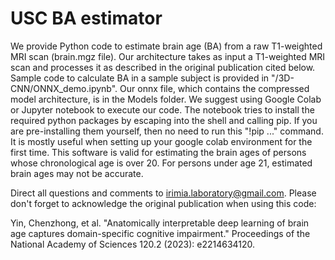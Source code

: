 # USC BA estimator
We provide Python code to estimate brain age (BA) from a raw T1-weighted MRI scan (brain.mgz file). Our architecture takes as input a T1-weighted MRI scan and processes it as described in the original publication cited below. 
Sample code to calculate BA in a sample subject is provided in "/3D-CNN/ONNX_demo.ipynb". Our onnx file, which contains the compressed model architecture, is in the Models folder. We suggest using Google Colab or Jupyter notebook to execute our code. The notebook tries to install the required python packages by escaping into the shell and calling pip. If you are pre-installing them yourself, then no need to run this "!pip ..." command. It is mostly useful when setting up your google colab environment for the first time. 
This software is valid for estimating the brain ages of persons whose chronological age is over 20. For persons under age 21, estimated brain ages may not be accurate.

Direct all questions and comments to irimia.laboratory@gmail.com. Please don't forget to acknowledge the original publication when using this code:

Yin, Chenzhong, et al. "Anatomically interpretable deep learning of brain age captures domain-specific cognitive impairment." Proceedings of the National Academy of Sciences 120.2 (2023): e2214634120.


